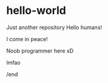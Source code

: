 # hello-world
Just another repository
Hello humans!

I come in peace!

Noob programmer here xD

lmfao

/end
